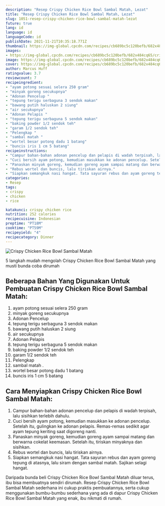 ```yaml
---
description: "Resep Crispy Chicken Rice Bowl Sambal Matah, Lezat"
title: "Resep Crispy Chicken Rice Bowl Sambal Matah, Lezat"
slug: 1051-resep-crispy-chicken-rice-bowl-sambal-matah-lezat
future: true
lang: id
language: id
languageCode: id
publishDate: 2021-11-21T10:35:18.771Z 
thumbnail: https://img-global.cpcdn.com/recipes/cb689bc5c120befb/682x484cq65/crispy-chicken-rice-bowl-sambal-matah-foto-resep-utama.png
images:
- https://img-global.cpcdn.com/recipes/cb689bc5c120befb/682x484cq65/crispy-chicken-rice-bowl-sambal-matah-foto-resep-utama.png
image: https://img-global.cpcdn.com/recipes/cb689bc5c120befb/682x484cq65/crispy-chicken-rice-bowl-sambal-matah-foto-resep-utama.png
cover: https://img-global.cpcdn.com/recipes/cb689bc5c120befb/682x484cq65/crispy-chicken-rice-bowl-sambal-matah-foto-resep-utama.png
author: Marcus Huff
ratingvalue: 3.7
reviewcount: 7
recipeingredient:
- "ayam potong sesuai selera 250 gram"
- "minyak goreng secukupnya"
- "Adonan Pencelup "
- "tepung terigu serbaguna 3 sendok makan"
- "bawang putih haluskan 2 siung"
- "air secukupnya"
- "Adonan Pelapis "
- "tepung terigu serbaguna 5 sendok makan"
- "baking powder 1/2 sendok teh"
- "garam 1/2 sendok teh"
- "Pelengkap "
- "sambal matah "
- "wortel besar potong dadu 1 batang"
- "buncis iris 1 cm 5 batang"
recipeinstructions:
- "Campur bahan-bahan adonan pencelup dan pelapis di wadah terpisah, lalu sisihkan terlebih dahulu."
- "Cuci bersih ayam potong, kemudian masukkan ke adonan pencelup. Setelah itu, gulingkan ke adonan pelapis. Remas-remas sedikit agar ayam tepung keriting saat digoreng nanti."
- "Panaskan minyak goreng, kemudian goreng ayam sampai matang dan berwarna cokelat keemasan. Setelah itu, tiriskan minyaknya dan sisihkan."
- "Rebus wortel dan buncis, lalu tiriskan airnya."
- "Siapkan semangkuk nasi hangat. Tata sayuran rebus dan ayam goreng tepung di atasnya, lalu siram dengan sambal matah. Sajikan selagi hangat."
categories:
- Resep
tags:
- crispy
- chicken
- rice

katakunci: crispy chicken rice 
nutrition: 252 calories
recipecuisine: Indonesian
preptime: "PT18M"
cooktime: "PT59M"
recipeyield: "4"
recipecategory: Dinner
---
```



![Crispy Chicken Rice Bowl Sambal Matah](https://img-global.cpcdn.com/recipes/cb689bc5c120befb/682x484cq65/crispy-chicken-rice-bowl-sambal-matah-foto-resep-utama.png)

5 langkah mudah mengolah  Crispy Chicken Rice Bowl Sambal Matah yang musti bunda coba dirumah

<!--inarticleads1-->

## Beberapa Bahan Yang Digunakan Untuk Pembuatan Crispy Chicken Rice Bowl Sambal Matah:

1. ayam potong sesuai selera 250 gram
1. minyak goreng secukupnya
1. Adonan Pencelup 
1. tepung terigu serbaguna 3 sendok makan
1. bawang putih haluskan 2 siung
1. air secukupnya
1. Adonan Pelapis 
1. tepung terigu serbaguna 5 sendok makan
1. baking powder 1/2 sendok teh
1. garam 1/2 sendok teh
1. Pelengkap 
1. sambal matah   . 
1. wortel besar potong dadu 1 batang
1. buncis iris 1 cm 5 batang



<!--inarticleads2-->

## Cara Menyiapkan Crispy Chicken Rice Bowl Sambal Matah:

1. Campur bahan-bahan adonan pencelup dan pelapis di wadah terpisah, lalu sisihkan terlebih dahulu.
1. Cuci bersih ayam potong, kemudian masukkan ke adonan pencelup. Setelah itu, gulingkan ke adonan pelapis. Remas-remas sedikit agar ayam tepung keriting saat digoreng nanti.
1. Panaskan minyak goreng, kemudian goreng ayam sampai matang dan berwarna cokelat keemasan. Setelah itu, tiriskan minyaknya dan sisihkan.
1. Rebus wortel dan buncis, lalu tiriskan airnya.
1. Siapkan semangkuk nasi hangat. Tata sayuran rebus dan ayam goreng tepung di atasnya, lalu siram dengan sambal matah. Sajikan selagi hangat.




Daripada bunda beli  Crispy Chicken Rice Bowl Sambal Matah  diluar terus, ibu  bisa membuatnya sendiri dirumah. Resep  Crispy Chicken Rice Bowl Sambal Matah  sederhana ini cukup praktis pembuatannya, serta cukup menggunakan bumbu-bumbu sederhana yang ada di dapur  Crispy Chicken Rice Bowl Sambal Matah  yang enak, ibu nikmati di rumah.
